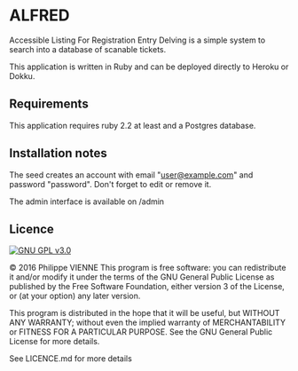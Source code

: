 # ALFRED
Accessible Listing For Registration Entry Delving is a simple system to search into a database of scanable tickets.

This application is written in Ruby and can be deployed directly to Heroku or Dokku.

## Requirements
This application requires ruby 2.2 at least and a Postgres database.

## Installation notes
The seed creates an account with email "user@example.com" and password "password". Don't forget to edit or remove it.

The admin interface is available on /admin

## Licence
[![GNU GPL v3.0](http://www.gnu.org/graphics/gplv3-127x51.png)](http://www.gnu.org/licenses/gpl.html)

&copy; 2016 Philippe VIENNE
This program is free software: you can redistribute it and/or modify
it under the terms of the GNU General Public License as published by
the Free Software Foundation, either version 3 of the License, or
(at your option) any later version.

This program is distributed in the hope that it will be useful,
but WITHOUT ANY WARRANTY; without even the implied warranty of
MERCHANTABILITY or FITNESS FOR A PARTICULAR PURPOSE.  See the
GNU General Public License for more details.

See LICENCE.md for more details
